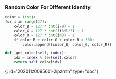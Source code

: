 ### Random Color For Different Identity

```python
color = list()
for i in range(27):
	color_B = 127 * int(i/9) + 1
	color_G = 127 * int((i%9)/3) + 1
	color_R = 127 * int(i%3) + 1
	if color_B + color_G + color_R > 300:
		color.append((color_B, color_G, color_R))

def _get_color(self, index):
	idx = index % len(self.color)
	return self.color[idx]
```


{: id="20201120095601-2ipzrmh" type="doc"}
